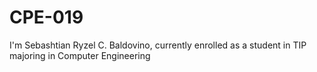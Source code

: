 # CPE-019

I'm Sebashtian Ryzel C. Baldovino, currently enrolled as a student in TIP majoring in Computer Engineering

